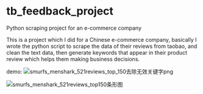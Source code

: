 # tb_feedback_project
Python scraping project for an e-commerce company

This is a project which I did for a Chinese e-commerce company, basically I wrote the python script to scrape the data of their reviews from taobao,
and clean the text data, then generate keywords that appear in their product review which helps them making business decisions.

demo:
![smurfs_menshark_521reviews_top_150去除无效关键字png](https://user-images.githubusercontent.com/94572804/148018423-cfe93e57-4938-4ba4-b5d9-72e45cc5afc4.png)


![smurfs_menshark_521reviews_top150条形图](https://user-images.githubusercontent.com/94572804/148018418-c1506016-f7ba-4c07-858f-fdc838f3ef7d.png)
